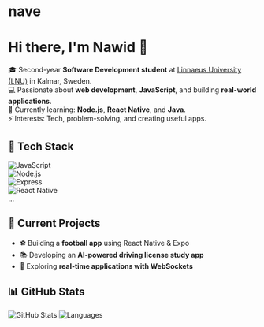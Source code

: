 # nave
# Hi there, I'm Nawid 👋

🎓 Second-year **Software Development student** at [Linnaeus University (LNU)](https://lnu.se/) in Kalmar, Sweden.  
💻 Passionate about **web development**, **JavaScript**, and building **real-world applications**.  
🌱 Currently learning: **Node.js**, **React Native**, and **Java**.  
⚡ Interests: Tech, problem-solving, and creating useful apps.  

## 🔧 Tech Stack
![JavaScript](https://img.shields.io/badge/-JavaScript-F7DF1E?style=flat&logo=javascript&logoColor=000)  
![Node.js](https://img.shields.io/badge/-Node.js-339933?style=flat&logo=node.js&logoColor=fff)  
![Express](https://img.shields.io/badge/-Express-000000?style=flat&logo=express&logoColor=fff)  
![React Native](https://img.shields.io/badge/-React%20Native-61DAFB?style=flat&logo=react&logoColor=000)  
...


## 📌 Current Projects
- ⚽ Building a **football app** using React Native & Expo  
- 📚 Developing an **AI-powered driving license study app**  
- 🔧 Exploring **real-time applications with WebSockets**  

## 📊 GitHub Stats
![GitHub Stats](https://stats.quine.sh/YourUsername/github?theme=dark)
![Languages](https://stats.quine.sh/YourUsername/languages-over-time?theme=dark)
